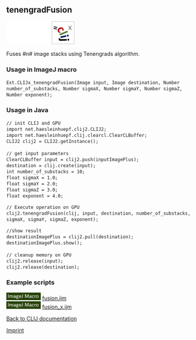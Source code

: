 ## tenengradFusion
<img src="images/mini_empty_logo.png"/><img src="images/mini_empty_logo.png"/><img src="images/mini_clijx_logo.png"/>

Fuses #n# image stacks using Tenengrads algorithm.

### Usage in ImageJ macro
```
Ext.CLIJx_tenengradFusion(Image input, Image destination, Number number_of_substacks, Number sigmaX, Number sigmaY, Number sigmaZ, Number exponent);
```


### Usage in Java
```
// init CLIJ and GPU
import net.haesleinhuepf.clij2.CLIJ2;
import net.haesleinhuepf.clij.clearcl.ClearCLBuffer;
CLIJ2 clij2 = CLIJ2.getInstance();

// get input parameters
ClearCLBuffer input = clij2.push(inputImagePlus);
destination = clij.create(input);
int number_of_substacks = 10;
float sigmaX = 1.0;
float sigmaY = 2.0;
float sigmaZ = 3.0;
float exponent = 4.0;
```

```
// Execute operation on GPU
clij2.tenengradFusion(clij, input, destination, number_of_substacks, sigmaX, sigmaY, sigmaZ, exponent);
```

```
//show result
destinationImagePlus = clij2.pull(destination);
destinationImagePlus.show();

// cleanup memory on GPU
clij2.release(input);
clij2.release(destination);
```




### Example scripts
<a href="https://github.com/clij/clij2-docs/blob/master/src/main/macro/"><img src="images/language_macro.png" height="20"/></a> [fusion.ijm](https://github.com/clij/clij2-docs/blob/master/src/main/macro/fusion.ijm)  
<a href="https://github.com/clij/clij2-docs/blob/master/src/main/macro/"><img src="images/language_macro.png" height="20"/></a> [fusion_x.ijm](https://github.com/clij/clij2-docs/blob/master/src/main/macro/fusion_x.ijm)  


[Back to CLIJ documentation](https://clij.github.io/)

[Imprint](https://clij.github.io/imprint)
